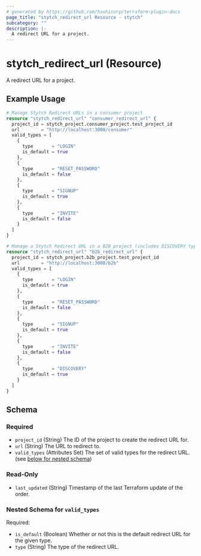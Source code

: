 ```yaml
---
# generated by https://github.com/hashicorp/terraform-plugin-docs
page_title: "stytch_redirect_url Resource - stytch"
subcategory: ""
description: |-
  A redirect URL for a project.
---
```


# stytch_redirect_url (Resource)

A redirect URL for a project.

## Example Usage

```terraform
# Manage Stytch Redirect URLs in a consumer project
resource "stytch_redirect_url" "consumer_redirect_url" {
  project_id = stytch_project.consumer_project.test_project_id
  url        = "http://localhost:3000/consumer"
  valid_types = [
    {
      type       = "LOGIN"
      is_default = true
    },
    {
      type       = "RESET_PASSWORD"
      is_default = false
    },
    {
      type       = "SIGNUP"
      is_default = true
    },
    {
      type       = "INVITE"
      is_default = false
    }
  ]
}

# Manage a Stytch Redirect URL in a B2B project (includes DISCOVERY type)
resource "stytch_redirect_url" "b2b_redirect_url" {
  project_id = stytch_project.b2b_project.test_project_id
  url        = "http://localhost:3000/b2b"
  valid_types = [
    {
      type       = "LOGIN"
      is_default = true
    },
    {
      type       = "RESET_PASSWORD"
      is_default = false
    },
    {
      type       = "SIGNUP"
      is_default = true
    },
    {
      type       = "INVITE"
      is_default = false
    },
    {
      type       = "DISCOVERY"
      is_default = true
    }
  ]
}
```

<!-- schema generated by tfplugindocs -->
## Schema

### Required

- `project_id` (String) The ID of the project to create the redirect URL for.
- `url` (String) The URL to redirect to.
- `valid_types` (Attributes Set) The set of valid types for the redirect URL. (see [below for nested schema](#nestedatt--valid_types))

### Read-Only

- `last_updated` (String) Timestamp of the last Terraform update of the order.

<a id="nestedatt--valid_types"></a>
### Nested Schema for `valid_types`

Required:

- `is_default` (Boolean) Whether or not this is the default redirect URL for the given type.
- `type` (String) The type of the redirect URL.
